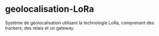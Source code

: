 # geolocalisation-LoRa
Système de géolocalisation utilisant la technologie LoRa, comprenant des trackers, des relais et un gateway.
